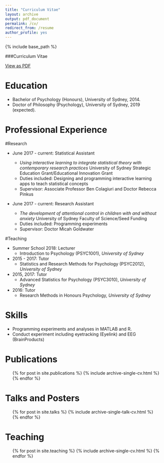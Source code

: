 ```yaml
---
title: "Curriculum Vitae"
layout: archive
output: pdf_document
permalink: /cv/
redirect_from: /resume
author_profile: yes
---
```


{% include base_path %}

###Curriculum Vitae

[View as PDF](/_pages/curriculumvitae.pdf)

Education
======
* Bachelor of Psychology (Honours), University of Sydney, 2014.
* Doctor of Philosophy (Psychology), University of Sydney, 2019 (expected).

Professional Experience
======

#Research
* June 2017 - current: Statistical Assistant
  * _Using interactive learning to integrate statistical theory with contemporary research practices_ University of Sydney Strategic Education Grant/Educational Innovation Grant
  * Duties included: Designing and programming interactive learning apps to teach statistical concepts
  * Supervisor: Associate Professor Ben Colagiuri and Doctor Rebecca Pinkus

* June 2017 - current: Research Assistant
  * _The development of attentional control in children with and without anxiety_ University of Sydney Faculty of Science/Seed Funding
  * Duties included: Programming experiments
  * Supervisor: Doctor Micah Goldwater

#Teaching
* Summer School 2018: Lecturer
  * Introduction to Psychology (PSYC1001), _University of Sydney_
* 2015 - 2017: Tutor
	* Statistics and Research Methods for Psychology (PSYC2012), _University of Sydney_
* 2015, 2017: Tutor
  * Advanced Statistics for Psychology (PSYC3010), _University of Sydney_
* 2016: Tutor
  * Research Methods in Honours Psychology, _University of Sydney_

  
Skills
======
* Programming experiments and analyses in MATLAB and R.
* Conduct experiment including eyetracking (Eyelink) and EEG (BrainProducts)

Publications
======
  <ul>{% for post in site.publications %}
    {% include archive-single-cv.html %}
  {% endfor %}</ul>
  
Talks and Posters
======
  <ul>{% for post in site.talks %}
    {% include archive-single-talk-cv.html %}
  {% endfor %}</ul>
  
Teaching
======
  <ul>{% for post in site.teaching %}
    {% include archive-single-cv.html %}
  {% endfor %}</ul>
